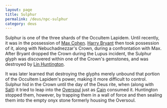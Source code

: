 ```yaml
---
layout: page
title: Sulphur
permalink: /deus/npc-sulphur
category: deus
---
```

Sulphur is one of the three shards of the Occultem Lapidem. Until recently, it was in the possession of [Max Cohen](char-public-nate). [Harry Bryant](npc-bryant) then took possession of it, along with Nebuchadnezzar's Crown, during a confrontation with Max. After Bryant dropped the Crown during the Lupus incident, the Sulphur glyph was discovered within one of the Crown's gemstones, and was destroyed by [Lin Huntington](npc-merlin).

It was later learned that destroying the glyphs merely unbound that portion of the Occultem Lapidem's power, making it more difficult to control. Sulphur hid in the Crown until the day of the Deus rite, when (along with [Salt](npc-salt)) it tried to leap into the [Oversoul](npc-oversoul) just as [Cain](npc-cain) consumed it. Huntington stopped them, however, by trapping them in a wall of force and then sealing them into the empty onyx stone formerly housing the Oversoul.
